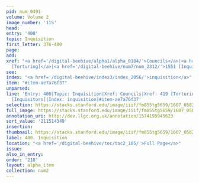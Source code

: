 ```yaml
---
pid: num_0491
volume: Volume 2
image_number: '115'
head:
entry: '400'
topic: Inquisition
first_letter: 376-400
page:
add:
xref: "<a href='/digital-beehive/alpha1/alpha_0184/'>Councils</a>|<a href='/digital-beehive/num2/num_0520/'>419
  [Torturing]</a>|<a href='/digital-beehive/num7/num_2312/'>1551 [Inquisitors]</a>"
see:
index: "<a href='/digital-beehive/index3/index_2056/'>inquisition</a>"
item: "#item-ae7a76f37"
unparsed:
line: 'Entry: 400|Topic: Inquisition|Xref: Councils|Xref: 419 [Torturing]|Xref: 1551
  [Inquisitors]|Index: inquisition|#item-ae7a76f37'
selection: https://stacks.stanford.edu/image/iiif/fm855tg5659/1607_0582/287,4349,3051,683/full/0/default.jpg
full_image: https://stacks.stanford.edu/image/iiif/fm855tg5659/1607_0582/full/full/0/default.jpg
annotation_uri: http://dev.llgc.org.uk/annotation/1574195945623
sort_value: '211514349'
insertion:
thumbnail: https://stacks.stanford.edu/image/iiif/fm855tg5659/1607_0582/287,4349,600,180/250,/0/default.jpg
label: 400. Inquisition
location: "<a href='/digital-beehive/toc/toc2_105/'>Full Page</a>"
issue:
also_in_entry:
order: '218'
layout: alpha_item
collection: num2
---
```

